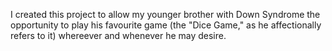 I created this project to allow my younger brother with Down Syndrome the opportunity to play his favourite game (the "Dice Game," as he affectionally refers to it) whereever and whenever he may desire.
